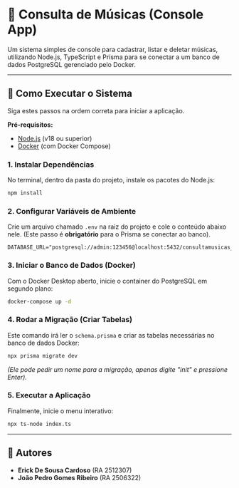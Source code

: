 # 🎵 Consulta de Músicas (Console App)

Um sistema simples de console para cadastrar, listar e deletar músicas, utilizando Node.js, TypeScript e Prisma para se conectar a um banco de dados PostgreSQL gerenciado pelo Docker.

---

## 🚀 Como Executar o Sistema

Siga estes passos na ordem correta para iniciar a aplicação.

**Pré-requisitos:**

- [Node.js](https://nodejs.org/en/) (v18 ou superior)
- [Docker](https://www.docker.com/products/docker-desktop/) (com Docker Compose)

### 1\. Instalar Dependências

No terminal, dentro da pasta do projeto, instale os pacotes do Node.js:

```bash
npm install
```

### 2\. Configurar Variáveis de Ambiente

Crie um arquivo chamado `.env` na raiz do projeto e cole o conteúdo abaixo nele. (Este passo é **obrigatório** para o Prisma se conectar ao banco).

```dotenv
DATABASE_URL="postgresql://admin:123456@localhost:5432/consultamusicas_db"
```

### 3\. Iniciar o Banco de Dados (Docker)

Com o Docker Desktop aberto, inicie o container do PostgreSQL em segundo plano:

```bash
docker-compose up -d
```

### 4\. Rodar a Migração (Criar Tabelas)

Este comando irá ler o `schema.prisma` e criar as tabelas necessárias no banco de dados Docker:

```bash
npx prisma migrate dev
```

_(Ele pode pedir um nome para a migração, apenas digite "init" e pressione Enter)._

### 5\. Executar a Aplicação

Finalmente, inicie o menu interativo:

```bash
npx ts-node index.ts
```

---

## 👥 Autores

- **Erick De Sousa Cardoso** (RA 2512307)
- **João Pedro Gomes Ribeiro** (RA 2506322)
